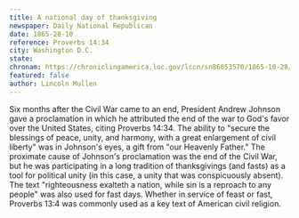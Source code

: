 ```yaml
---
title: A national day of thanksgiving
newspaper: Daily National Republican
date: 1865-28-10
reference: Proverbs 14:34
city: Washington D.C. 
state: 
chronam: https://chroniclingamerica.loc.gov/lccn/sn86053570/1865-10-28/ed-1/seq-2/#words=righteousness+exalteth+nation+sin+reproach+any+people 
featured: false
author: Lincoln Mullen
---
```


Six months after the Civil War came to an end, President Andrew Johnson gave a proclamation in which he attributed the end of the war to God's favor over the United States, citing Proverbs 14:34. The ability to "secure the blessings of peace, unity, and harmony, with a great enlargement of civil liberty" was in Johnson's eyes, a gift from "our Heavenly Father." The proximate cause of Johnson's proclamation was the end of the Civil War, but he was participating in a long tradition of thanksgivings (and fasts) as a tool for political unity (in this case, a unity that was conspicuously absent). The text "righteousness exalteth a nation, while sin is a reproach to any people" was also used for fast days. Whether in service of feast or fast, Proverbs 13:4 was commonly used as a key text of American civil religion.

